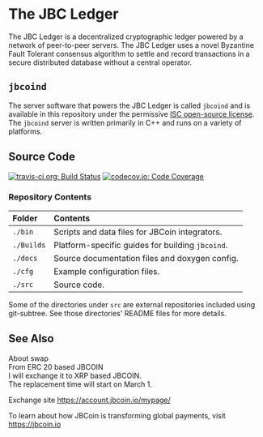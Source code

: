 # The JBC Ledger

The JBC Ledger is a decentralized cryptographic ledger powered by a network of peer-to-peer servers. The JBC Ledger uses a novel Byzantine Fault Tolerant consensus algorithm to settle and record transactions in a secure distributed database without a central operator.



## `jbcoind`
The server software that powers the JBC Ledger is called `jbcoind` and is available in this repository under the permissive [ISC open-source license](LICENSE). The `jbcoind` server is written primarily in C++ and runs on a variety of platforms.




## Source Code
[![travis-ci.org: Build Status](https://travis-ci.org/jbcoin/jbcoind.png?branch=develop)](https://travis-ci.org/jbcoin/jbcoind)
[![codecov.io: Code Coverage](https://codecov.io/gh/jbcoin/jbcoind/branch/develop/graph/badge.svg)](https://codecov.io/gh/jbcoin/jbcoind)

### Repository Contents

| Folder     | Contents                                         |
|:-----------|:-------------------------------------------------|
| `./bin`    | Scripts and data files for JBCoin integrators.   |
| `./Builds` | Platform-specific guides for building `jbcoind`. |
| `./docs`   | Source documentation files and doxygen config.   |
| `./cfg`    | Example configuration files.                     |
| `./src`    | Source code.                                     |

Some of the directories under `src` are external repositories included using
git-subtree. See those directories' README files for more details.


## See Also
About swap<br>
From ERC 20 based JBCOIN<br>
I will exchange it to XRP based JBCOIN.<br>
The replacement time will start on March 1.

Exchange site
https://account.jbcoin.io/mypage/

To learn about how JBCoin is transforming global payments, visit
<https://jbcoin.io>
